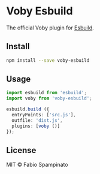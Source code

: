 # Voby Esbuild

The official Voby plugin for [Esbuild](https://esbuild.github.io).

## Install

```sh
npm install --save voby-esbuild
```

## Usage

```ts
import esbuild from 'esbuild';
import voby from 'voby-esbuild';

esbuild.build ({
  entryPoints: ['src.js'],
  outfile: 'dist.js',
  plugins: [voby ()]
});
```

## License

MIT © Fabio Spampinato
